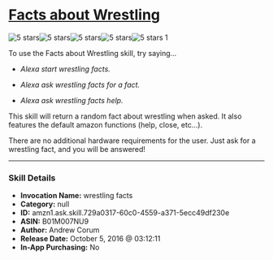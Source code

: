 # [Facts about Wrestling](http://alexa.amazon.com/#skills/amzn1.ask.skill.729a0317-60c0-4559-a371-5ecc49df230e)
![5 stars](../../images/ic_star_black_18dp_1x.png)![5 stars](../../images/ic_star_black_18dp_1x.png)![5 stars](../../images/ic_star_black_18dp_1x.png)![5 stars](../../images/ic_star_black_18dp_1x.png)![5 stars](../../images/ic_star_black_18dp_1x.png) 1

To use the Facts about Wrestling skill, try saying...

* *Alexa start wrestling facts.*

* *Alexa ask wrestling facts for a fact.*

* *Alexa ask wrestling facts help.*

This skill will return a random fact about wrestling when asked.  It also features the default amazon functions (help, close, etc...).

There are no additional hardware requirements for the user.  Just ask for a wrestling fact, and you will be answered!

***

### Skill Details

* **Invocation Name:** wrestling facts
* **Category:** null
* **ID:** amzn1.ask.skill.729a0317-60c0-4559-a371-5ecc49df230e
* **ASIN:** B01M007NU9
* **Author:** Andrew Corum
* **Release Date:** October 5, 2016 @ 03:12:11
* **In-App Purchasing:** No
